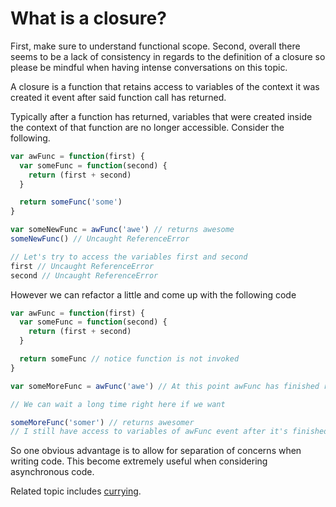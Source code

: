 # What is a closure?

First, make sure to understand functional scope. Second, overall there seems to be a lack of consistency in regards to the definition of a closure so please be mindful when having intense conversations on this topic.

A closure is a function that retains access to variables of the context it was created it event after said function call has returned. 

Typically after a function has returned, variables that were created inside the context of that function are no longer accessible. Consider the following.

```javascript
var awFunc = function(first) {
  var someFunc = function(second) {
    return (first + second)
  }

  return someFunc('some')
}

var someNewFunc = awFunc('awe') // returns awesome
someNewFunc() // Uncaught ReferenceError

// Let's try to access the variables first and second
first // Uncaught ReferenceError
second // Uncaught ReferenceError

```

However we can refactor a little and come up with the following code

```javascript
var awFunc = function(first) {
  var someFunc = function(second) {
    return (first + second)
  }

  return someFunc // notice function is not invoked
}

var someMoreFunc = awFunc('awe') // At this point awFunc has finished running

// We can wait a long time right here if we want

someMoreFunc('somer') // returns awesomer
// I still have access to variables of awFunc event after it's finished running
```

So one obvious advantage is to allow for separation of concerns when writing code. This become extremely useful when considering asynchronous code.

Related topic includes [currying](../bestpractices/what-is-currying.md).


